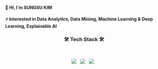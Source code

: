 #### 👋 HI, I'm SUNGSU KIM
#### ⚡ Interested in Data Analytics, Data Mining, Machine Learning & Deep Learning, Explainable AI
###
###
###

<h3 align="center"><b>🛠 Tech Stack 🛠</b></h3>
</br>
<p align="center">
<img src="https://img.shields.io/badge/Python-FF9E0F?style=flat-square&logo=Python&logoColor=white"/> &nbsp 
<img src="https://img.shields.io/badge/R-3776AB?style=flat-square&logo=R&logoColor=white"/> &nbsp   
<img src="https://img.shields.io/badge/MySQL-000000?style=flat-square&logo=MySQL&logoColor=white"/></a> &nbsp
